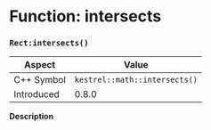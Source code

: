 
# Function: intersects
### `Rect:intersects()`

| Aspect | Value |
| --- | --- |
| C++ Symbol | `kestrel::math::intersects()` |
| Introduced | 0.8.0 |

**Description**


